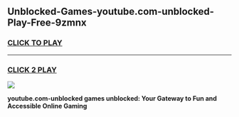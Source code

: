 
## Unblocked-Games-youtube.com-unblocked-Play-Free-9zmnx
<h3>
<a href="https://premium76.site?title=youtube.com-unblocked&ref=12A">CLICK TO PLAY</a></h3>
<hr>

<h3>
<a href="https://premium76.site?title=youtube.com-unblocked&ref=12A">CLICK 2 PLAY</a>
  
</h3>

<a href="https://premium76.site?title=youtube.com-unblocked&ref=12A"><img src="https://clearcache.store/games.png"></a>


**youtube.com-unblocked games unblocked: Your Gateway to Fun and Accessible Online Gaming**
